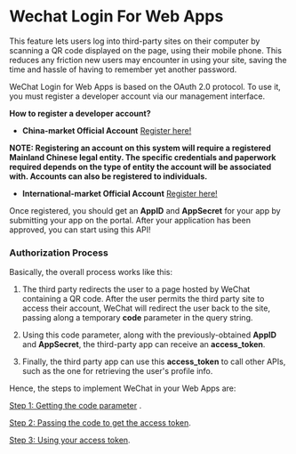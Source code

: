 # Wechat Login For Web Apps

This feature lets users log into third-party sites on their computer by scanning a QR code displayed on the page, using their mobile phone. This reduces any friction new users may encounter in using your site, saving the time and hassle of having to remember yet another password.

WeChat Login for Web Apps is based on the OAuth 2.0 protocol. To use it, you must register a developer account via our management interface.

**How to register a developer account?**

* **China-market Official Account** [Register here!](https://mp.weixin.qq.com/cgi-bin/loginpage?t=wxm2-login&lang=zh_CN)  

**NOTE: Registering an account on this system will require a registered Mainland Chinese legal entity. The specific credentials and paperwork required depends on the type of entity the account will be associated with. Accounts can also be registered to individuals.**

* **International-market Official Account** [Register here!](http://apply.wechat.com/)

Once registered, you should get an **AppID** and **AppSecret** for your app by submitting your app on the portal. After your application has been approved, you can start using this API!

### Authorization Process

Basically, the overall process works like this:

1. The third party redirects the user to a page hosted by WeChat containing a QR code. After the user permits the third party site to access their account, WeChat will redirect the user back to the site, passing along a temporary **code** parameter in the query string.

2. Using this code parameter, along with the previously-obtained **AppID** and **AppSecret**, the third-party app can receive an **access\_token**.

3. Finally, the third party app can use this **access\_token** to call other APIs, such as the one for retrieving the user's profile info.

Hence, the steps to implement WeChat in your Web Apps are:

[Step 1: Getting the code parameter](/reference/wechat-api/step-1-getting-the-code-parameter.md) .

[Step 2: Passing the code to get the access token](/reference/wechat-api/step-2-passing-the-code-to-get-the-access_token.md).

[Step 3: Using your access token](/reference/wechat-api/step-3-using-your-access_token.md).





